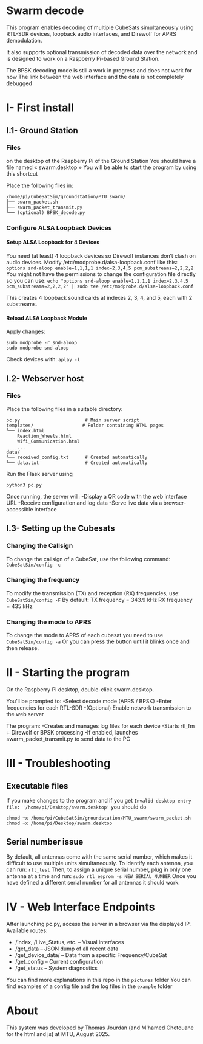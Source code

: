 # Swarm decode
This program enables decoding of multiple CubeSats simultaneously using RTL-SDR devices, loopback audio interfaces, and Direwolf for APRS demodulation.

It also supports optional transmission of decoded data over the network and is designed to work on a Raspberry Pi-based Ground Station.

The BPSK decoding mode is still a work in progress and does not work for now
The link between the web interface and the data is not completely debugged

# I- First install
## I.1- Ground Station

### Files
on the desktop of the Raspberry Pi of the Ground Station
You should have a file named « swarm.desktop »
You will be able to start the program by using this shortcut

Place the following files in:
```
/home/pi/CubeSatSim/groundstation/MTU_swarm/
├── swarm_packet.sh
├── swarm_packet_transmit.py
└── (optional) BPSK_decode.py

```


### Configure ALSA Loopback Devices
#### Setup ALSA Loopback for 4 Devices
You need (at least) 4 loopback devices so Direwolf instances don’t clash on audio devices.
Modify /etc/modprobe.d/alsa-loopback.conf like this:
`options snd-aloop enable=1,1,1,1 index=2,3,4,5 pcm_substreams=2,2,2,2`
You might not have the permissions to change the configuration file directly so you can use:
`echo "options snd-aloop enable=1,1,1,1 index=2,3,4,5 pcm_substreams=2,2,2,2" | sudo tee /etc/modprobe.d/alsa-loopback.conf`

This creates 4 loopback sound cards at indexes 2, 3, 4, and 5, each with 2 substreams.
#### Reload ALSA Loopback Module
Apply changes:
```
sudo modprobe -r snd-aloop
sudo modprobe snd-aloop
```
Check devices with:
`aplay -l`

## I.2- Webserver host

### Files
Place the following files in a suitable directory:
```
pc.py                        # Main server script
templates/                  # Folder containing HTML pages
└── index.html
    Reaction_Wheels.html
    Wifi_Communication.html
    ...
data/
└── received_config.txt      # Created automatically
└── data.txt                 # Created automatically
```


Run the Flask server using
```
python3 pc.py
```
Once running, the server will:
-Display a QR code with the web interface URL
-Receive configuration and log data
-Serve live data via a browser-accessible interface

## I.3- Setting up the Cubesats
### Changing the Callsign
To change the callsign of a CubeSat, use the following command:
`CubeSatSim/config -c`

### Changing the frequency
To modify the transmission (TX) and reception (RX) frequencies, use:
`CubeSatSim/config -F`
By default:
TX frequency = 343.9 kHz
RX frequency = 435 kHz

### Changing the mode to APRS
To change the mode to APRS of each cubesat you need to use
`CubeSatSim/config -a`
Or you can press the button until it blinks once and then release.


# II - Starting the program

On the Raspberry Pi desktop, double-click swarm.desktop.

You’ll be prompted to:
-Select decode mode (APRS / BPSK)
-Enter frequencies for each RTL-SDR
-(Optional) Enable network transmission to the web server

The program:
-Creates and manages log files for each device
-Starts rtl_fm + Direwolf or BPSK processing
-If enabled, launches swarm_packet_transmit.py to send data to the PC


# III - Troubleshooting

## Executable files
If you make changes to the program and if you get 
`Invalid desktop entry file: '/home/pi/Desktop/swarm.desktop'`
you should do
```
chmod +x /home/pi/CubeSatSim/groundstation/MTU_swarm/swarm_packet.sh
chmod +x /home/pi/Desktop/swarm.desktop
```
## Serial number issue
By default, all antennas come with the same serial number, which makes it difficult to use multiple units simultaneously.
To identify each antenna, you can run:
`rtl_test` 
Then, to assign a unique serial number, plug in only one antenna at a time and run:
`sudo rtl_eeprom -s NEW_SERIAL_NUMBER`
Once you have defined a different serial number for all antennas it should work.

# IV - Web Interface Endpoints
After launching pc.py, access the server in a browser via the displayed IP.
Available routes:

- /index, /Live_Status, etc. – Visual interfaces
- /get_data – JSON dump of all recent data
- /get_device_data/<id> – Data from a specific Frequency/CubeSat
- /get_config – Current configuration
- /get_status – System diagnostics

You can find more explanations in this repo in the `pictures` folder
You can find examples of a config file and the log files in the `example` folder

# About
This system was developed by Thomas Jourdan (and M'hamed Chetouane for the html and js) at MTU, August 2025.
